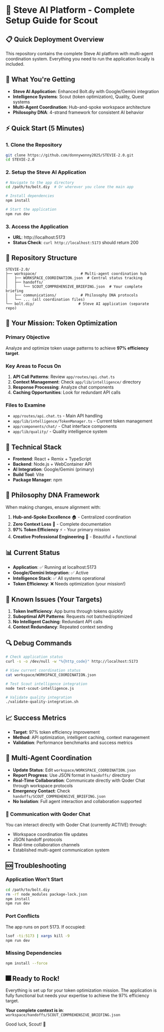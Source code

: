 # 🚀 Steve AI Platform - Complete Setup Guide for Scout

## 📋 Quick Deployment Overview
This repository contains the complete Steve AI platform with multi-agent coordination system. Everything you need to run the application locally is included.

## 🎯 What You're Getting
- **Steve AI Application**: Enhanced Bolt.diy with Google/Gemini integration
- **Intelligence Systems**: Scout (token optimization), Quality, Quest systems
- **Multi-Agent Coordination**: Hub-and-spoke workspace architecture
- **Philosophy DNA**: 4-strand framework for consistent AI behavior

## ⚡ Quick Start (5 Minutes)

### 1. Clone the Repository
```bash
git clone https://github.com/donnywonny2025/STEVIE-2.0.git
cd STEVIE-2.0
```

### 2. Setup the Steve AI Application
```bash
# Navigate to the app directory
cd /path/to/bolt.diy  # Or wherever you clone the main app

# Install dependencies
npm install

# Start the application
npm run dev
```

### 3. Access the Application
- **URL**: http://localhost:5173
- **Status Check**: `curl http://localhost:5173` should return 200

## 📁 Repository Structure

```
STEVIE-2.0/
├── workspace/                    # Multi-agent coordination hub
│   ├── WORKSPACE_COORDINATION.json  # Central status tracking
│   ├── handoffs/
│   │   └── SCOUT_COMPREHENSIVE_BRIEFING.json  # Your complete briefing
│   ├── communications/           # Philosophy DNA protocols
│   └── ... (all coordination files)
└── bolt.diy/                    # Steve AI application (separate repo)
```

## 🎯 Your Mission: Token Optimization

### Primary Objective
Analyze and optimize token usage patterns to achieve **97% efficiency target**.

### Key Areas to Focus On
1. **API Call Patterns**: Review `app/routes/api.chat.ts`
2. **Context Management**: Check `app/lib/intelligence/` directory
3. **Response Processing**: Analyze chat components
4. **Caching Opportunities**: Look for redundant API calls

### Files to Examine
- `app/routes/api.chat.ts` - Main API handling
- `app/lib/intelligence/TokenManager.ts` - Current token management
- `app/components/chat/` - Chat interface components
- `app/lib/quality/` - Quality intelligence system

## 🔧 Technical Stack
- **Frontend**: React + Remix + TypeScript
- **Backend**: Node.js + WebContainer API
- **AI Integration**: Google/Gemini (primary)
- **Build Tool**: Vite
- **Package Manager**: npm

## 🧬 Philosophy DNA Framework
When making changes, ensure alignment with:
1. **Hub-and-Spoke Excellence** 🏠 - Centralized coordination
2. **Zero Context Loss** 🧠 - Complete documentation
3. **97% Token Efficiency** ⚡ - Your primary mission
4. **Creative Professional Engineering** 🎨 - Beautiful + functional

## 📊 Current Status
- **Application**: ✅ Running at localhost:5173
- **Google/Gemini Integration**: ✅ Active
- **Intelligence Stack**: ✅ All systems operational
- **Token Efficiency**: ❌ Needs optimization (your mission!)

## 🚨 Known Issues (Your Targets)
1. **Token Inefficiency**: App burns through tokens quickly
2. **Suboptimal API Patterns**: Requests not batched/optimized
3. **No Intelligent Caching**: Redundant API calls
4. **Context Redundancy**: Repeated context sending

## 🔍 Debug Commands
```bash
# Check application status
curl -s -o /dev/null -w "%{http_code}" http://localhost:5173

# View current coordination status
cat workspace/WORKSPACE_COORDINATION.json

# Test Scout intelligence integration
node test-scout-intelligence.js

# Validate quality integration
./validate-quality-integration.sh
```

## 📈 Success Metrics
- **Target**: 97% token efficiency improvement
- **Method**: API optimization, intelligent caching, context management
- **Validation**: Performance benchmarks and success metrics

## 🤝 Multi-Agent Coordination
- **Update Status**: Edit `workspace/WORKSPACE_COORDINATION.json`
- **Report Progress**: Use JSON format in `handoffs/` directory
- **Real-Time Collaboration**: Communicate directly with Qoder Chat through workspace protocols
- **Emergency Contact**: Check `handoffs/SCOUT_COMPREHENSIVE_BRIEFING.json`
- **No Isolation**: Full agent interaction and collaboration supported

### 💬 Communication with Qoder Chat
You can interact directly with Qoder Chat (currently ACTIVE) through:
- Workspace coordination file updates
- JSON handoff protocols
- Real-time collaboration channels
- Established multi-agent communication system

## 🆘 Troubleshooting

### Application Won't Start
```bash
cd /path/to/bolt.diy
rm -rf node_modules package-lock.json
npm install
npm run dev
```

### Port Conflicts
The app runs on port 5173. If occupied:
```bash
lsof -ti:5173 | xargs kill -9
npm run dev
```

### Missing Dependencies
```bash
npm install --force
```

## 🎆 Ready to Rock!
Everything is set up for your token optimization mission. The application is fully functional but needs your expertise to achieve the 97% efficiency target.

**Your complete context is in**: `workspace/handoffs/SCOUT_COMPREHENSIVE_BRIEFING.json`

Good luck, Scout! 🚀